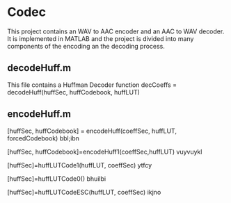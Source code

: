 # Codec
This project contains an WAV to AAC encoder and an AAC to WAV decoder.
It is implemented in MATLAB and the project is divided into many components of the encoding an the decoding process.

## decodeHuff.m
This file contains a Huffman Decoder function 
  decCoeffs = decodeHuff(huffSec, huffCodebook, huffLUT)

## encodeHuff.m
  [huffSec, huffCodebook] = encodeHuff(coeffSec, huffLUT, forcedCodebook)
bbl;ibn

  [huffSec,  huffCodebook]=encodeHuff1(coeffSec,huffLUT)
vuyvuykl

  [huffSec]=huffLUTCode1(huffLUT, coeffSec)
ytfcy

  [huffSec]=huffLUTCode0()
bhuilbi

  [huffSec]=huffLUTCodeESC(huffLUT, coeffSec)
ikjno
